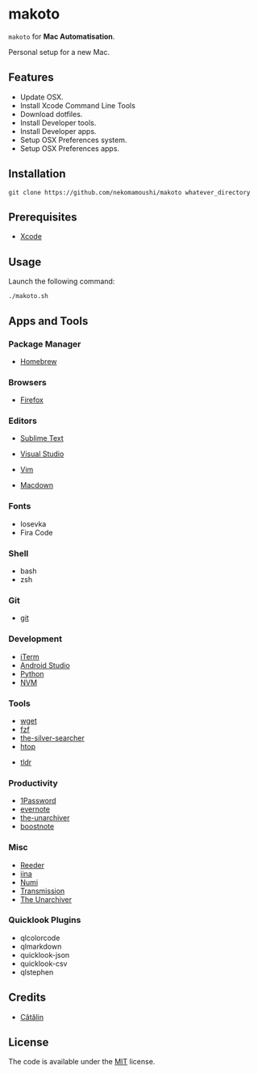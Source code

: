 # makoto

`makoto` for **Mac Automatisation**.

Personal setup for a new Mac.

## Features

* Update OSX.
* Install Xcode Command Line Tools
* Download dotfiles.
* Install Developer tools.
* Install Developer apps.
* Setup OSX Preferences system.
* Setup OSX Preferences apps.

## Installation

```
git clone https://github.com/nekomamoushi/makoto whatever_directory

```

## Prerequisites

* [Xcode](https://developer.apple.com/xcode/)

## Usage
Launch the following command:

```
./makoto.sh
```


## Apps and Tools

### Package Manager

* [Homebrew](https://brew.sh)

### Browsers

- [Firefox](https://www.mozilla.org/en-US/firefox/)

### Editors

* [Sublime Text](https://www.sublimetext.com/)
- [Visual Studio](https://github.com/Microsoft/vscode)
* [Vim](https://github.com/vim/vim)
- [Macdown](https://macdown.uranusjr.com)


### Fonts

* Iosevka
* Fira Code

### Shell

* bash
* zsh

### Git

- [git](https://github.com/git/git)

### Development

- [iTerm](https://www.iterm2.com)
- [Android Studio](https://developer.android.com/studio)
- [Python](https://github.com/python/cpython)
- [NVM](https://github.com/nvm-sh/nvm)

### Tools

- [wget](https://www.gnu.org/software/wget)
- [fzf](https://github.com/junegunn/fzf)
- [the-silver-searcher](https://github.com/ggreer/the_silver_searcher)
- [htop](https://hisham.hm/htop)
* [tldr](https://github.com/tldr-pages/tldr)

### Productivity

- [1Password](https://1password.com)
- [evernote](https://evernote.com)
- [the-unarchiver](https://theunarchiver.com)
- [boostnote](https://boostnote.io)

### Misc

- [Reeder](http://reederapp.com/mac/)
- [iina](https://github.com/lhc70000/iina)
- [Numi](https://numi.io)
- [Transmission](https://www.transmissionbt.com/)
- [The Unarchiver](https://theunarchiver.com)


### Quicklook Plugins

* qlcolorcode
* qlmarkdown
* quicklook-json
* quicklook-csv
* qlstephen

## Credits

* [Cătălin](https://github.com/alrra/dotfiles)

## License

The code is available under the [MIT](LICENSE) license.
